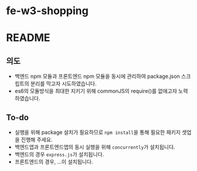 # fe-w3-shopping

# README

## 의도
- 백엔드 npm 모듈과 프론트엔드 npm 모듈을 동시에 관리하여 package.json 스크립트의 분리를 막고자 시도하였습니다.
- es6의 모듈방식을 최대한 지키기 위해 commonJS의 require()를 없애고자 노력하였습니다.

## To-do
- 실행을 위해 package 설치가 필요하므로 ```npm install```을 통해 필요한 패키지 셋업을 진행해 주세요.
- 백엔드앱과 프론트엔드앱의 동시 실행을 위해 ```concurrently```가 설치됩니다.
- 백엔드의 경우 ```express.js```가 설치됩니다.
- 프론트엔드의 경우, ...이 설치됩니다.

